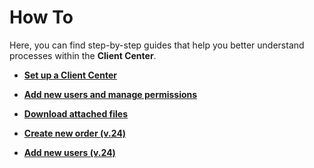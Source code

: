 # How To

Here, you can find step-by-step guides that help you better understand processes within the **Client Center**.

* **[Set up a Client Center](define-a-new-cc.md)**

* **[Add new users and manage permissions](setup-a-new-user-account-v26.md)**

* **[Download attached files](download-attachments.md)**

* **[Create new order (v.24)](create-new-order.md)**

* **[Add new users (v.24)](setup-a-new-user-account-v24.md)**
